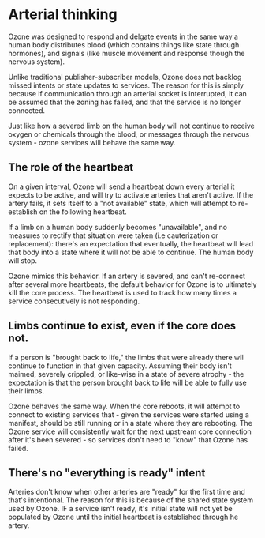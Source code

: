 # Arterial thinking

Ozone was designed to respond and delgate events in the same way a human body distributes blood (which contains things like state through hormones), and signals (like muscle movement and response though the nervous system).

Unlike traditional publisher-subscriber models, Ozone does not backlog missed intents or state updates to services. The reason for this is simply because if communication through an arterial socket is interrupted, it can be assumed that the zoning has failed, and that the service is no longer connected.

Just like how a severed limb on the human body will not continue to receive oxygen or chemicals through the blood, or messages through the nervous system - ozone services will behave the same way.

## The role of the heartbeat

On a given interval, Ozone will send a heartbeat down every arterial it expects to be active, and will try to activate arteries that aren't active. If the artery fails, it sets itself to a "not available" state, which will attempt to re-establish on the following heartbeat.

If a limb on a human body suddenly becomes "unavailable", and no measures to rectify that situation were taken (i.e cauterization or replacement): there's an expectation that eventually, the heartbeat will lead that body into a state where it will not be able to continue. The human body will stop.

Ozone mimics this behavior. If an artery is severed, and can't re-connect after several more heartbeats, the default behavior for Ozone is to ultimately kill the core process. The heartbeat is used to track how many times a service consecutively is not responding.

## Limbs continue to exist, even if the core does not.

If a person is "brought back to life," the limbs that were already there will continue to function in that given capacity. Assuming their body isn't maimed, severely crippled, or like-wise in a state of severe atrophy - the expectation is that the person brought back to life will be able to fully use their limbs.

Ozone behaves the same way. When the core reboots, it will attempt to connect to existing services that - given the services were started using a manifest, should be still running or in a state where they are rebooting. The Ozone service will consistently wait for the next upstream core connection after it's been severed - so services don't need to "know" that Ozone has failed.

## There's no "everything is ready" intent

Arteries don't know when other arteries are "ready" for the first time and that's intentional. The reason for this is because of the shared state system used by Ozone. IF a service isn't ready, it's initial state will not yet be populated by Ozone until the initial heartbeat is established through he artery.
